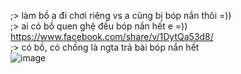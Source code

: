 ;> làm bồ a đi chơi riêng vs a cũng bị bóp nắn thôi =))<br>
;> ai có bồ quen ghệ đều bóp nắn hết e =))<br>
https://www.facebook.com/share/v/1DytQa53d8/<br>
;> có bồ, có chồng là ngta trả bài bóp nắn hết<br>
![image](https://github.com/user-attachments/assets/cea10554-f1c9-4402-a644-776a848d9494)<br>

